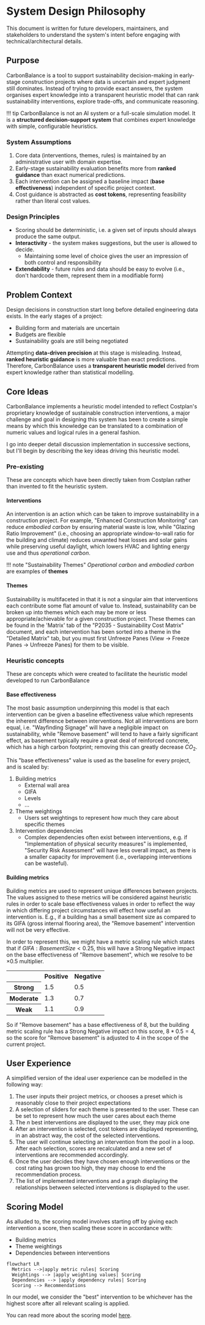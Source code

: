 # System Design Philosophy

This document is written for future developers, maintainers, and stakeholders to understand the system's intent before engaging with technical/architectural details.

## Purpose
CarbonBalance is a tool to support sustainability decision-making in early-stage construction projects where data is uncertain and expert judgment still dominates. Instead of trying to provide exact answers, the system organises expert knowledge into a transparent heuristic model that can rank sustainability interventions, explore trade-offs, and communicate reasoning.

!!! tip
    CarbonBalance is not an AI system or a full-scale simulation model. It is a **structured decision-support system** that combines expert knowledge with simple, configurable heuristics.

### System Assumptions

1. Core data (interventions, themes, rules) is maintained by an administrative user with domain expertise.
2. Early-stage sustainability evaluation benefits more from **ranked guidance** than exact numerical predictions.
3. Each intervention can be assigned a baseline impact (**base effectiveness**) independent of specific project context.
4. Cost guidance is abstracted as **cost tokens**, representing feasibility rather than literal cost values.

### Design Principles
- Scoring should be deterministic, i.e. a given set of inputs should always produce the same output.
- **Interactivity** - the system makes suggestions, but the user is allowed to decide.
    - Maintaining some level of choice gives the user an impression of both control and responsibility
- **Extendability** - future rules and data should be easy to evolve (i.e., don't hardcode them, represent them in a modifiable form)

## Problem Context
Design decisions in construction start long before detailed engineering data exists. In the early stages of a project:

- Building form and materials are uncertain  
- Budgets are flexible  
- Sustainability goals are still being negotiated  

Attempting **data-driven precision** at this stage is misleading. Instead, **ranked heuristic guidance** is more valuable than exact predictions. Therefore, CarbonBalance uses a **transparent heuristic model** derived from expert knowledge rather than statistical modelling.

## Core Ideas
CarbonBalance implements a heuristic model intended to reflect Costplan's proprietary knowledge of sustainable construction interventions, a major challenge and goal in designing this system has been to create a simple means by which this knowledge can be translated to a combination of numeric values and logical rules in a general fashion.

I go into deeper detail discussion implementation in successive sections, but I'll begin by describing the key ideas driving this heuristic model.

### Pre-existing
These are concepts which have been directly taken from Costplan rather than invented to fit the heuristic system.

#### Interventions

An intervention is an action which can be taken to improve sustainability in a construction project. For example, "Enhanced Construction Monitoring" can reduce *embodied carbon* by ensuring material waste is low, while "Glazing Ratio Improvement" (i.e., choosing an appropriate window-to-wall ratio for the building and climate) reduces unwanted heat losses and solar gains while preserving useful daylight, which lowers HVAC and lighting energy use and thus *operational carbon*.

!!! note "Sustainability Themes" 
    *Operational carbon* and *embodied carbon* are examples of **themes**

#### Themes
Sustainability is multifaceted in that it is not a singular aim that interventions each contribute some flat amount of value to. Instead, sustainability can be broken up into themes which each may be more or less appropriate/achievable for a given construction project. These themes can be found in the 'Matrix' tab of the "P2035 - Sustainability Cost Matrix" document, and each intervention has been sorted into a theme in the "Detailed Matrix" tab, but you must first Unfreeze Panes (View -> Freeze Panes -> Unfreeze Panes) for them to be visible.

### Heuristic concepts
These are concepts which were created to facilitate the heuristic model developed to run CarbonBalance

#### Base effectiveness
The most basic assumption underpinning this model is that each intervention can be given a baseline effectiveness value which represents the inherent difference between interventions. Not all interventions are born equal, i.e. "Wayfinding Signage" will have a negligible impact on sustainability, while "Remove basement" will tend to have a fairly significant effect, as basement typically require a great deal of reinforced concrete, which has a high carbon footprint; removing this can greatly decrease $CO_2$. 

This "base effectiveness" value is used as the baseline for every project, and is scaled by:

1. Building metrics
    - External wall area
    - GIFA
    - Levels
    - ...
2. Theme weightings 
    - Users set weightings to represent how much they care about specific themes
3. Intervention dependencies
    - Complex dependencies often exist between interventions, e.g. if "Implementation of physical security measures" is implemented, "Security Risk Assessment" will have less overall impact, as there is a smaller capacity for improvement (i.e., overlapping interventions can be wasteful).

#### Building metrics
Building metrics are used to represent unique differences between projects. The values assigned to these metrics will be considered against heuristic rules in order to scale base effectiveness values in order to reflect the way in which differing project circumstances will effect how useful an intervention is. E.g., if a building has a small basement size as compared to its GIFA (gross internal flooring area), the "Remove basement" intervention will not be very effective. 

In order to represent this, we might have a metric scaling rule which states that if $GIFA:Basement Size < 0.25$, this will have a Strong Negative impact on the base effectiveness of "Remove basement", which we resolve to be $\times0.5$ multiplier.

<table>
  <tr>
    <th></th><th>Positive</th><th>Negative</th>
  </tr>
  <tr>
    <th>Strong</th><td>1.5</td><td>0.5</td>
  </tr>
  <tr>
    <th>Moderate</th><td>1.3</td><td>0.7</td>
  </tr>
  <tr>
    <th>Weak</th><td>1.1</td><td>0.9</td>
  </tr>
</table>

So if "Remove basement" has a base effectiveness of 8, but the building metric scaling rule has a Strong Negative impact on this score, $8 * 0.5 = 4$, so the score for "Remove basement" is adjusted to $4$ in the scope of the current project.

## User Experience
A simplified version of the ideal user experience can be modelled in the following way:

1. The user inputs their project metrics, or chooses a preset which is reasonably close to their project expectations
2. A selection of sliders for each theme is presented to the user. These can be set to represent how much the user cares about each theme
3. The $n$ best interventions are displayed to the user, they may pick one
4. After an intervention is selected, cost tokens are displayed representing, in an abstract way, the cost of the selected interventions.
5. The user will continue selecting an intervention from the pool in a loop. After each selection, scores are recalculated and a new set of interventions are recommended accordingly.
6. Once the user decides they have chosen enough interventions or the cost rating has grown too high, they may choose to end the recommendation process.
7. The list of implemented interventions and a graph displaying the relationships between selected interventions is displayed to the user.

## Scoring Model
As alluded to, the scoring model involves starting off by giving each intervention a score, then scaling these score in accordance with:
- Building metrics
- Theme weightings
- Dependencies between interventions

```mermaid
flowchart LR
  Metrics -->|apply metric rules| Scoring
  Weightings --> |apply weighting values| Scoring
  Dependencies --> |apply dependency rules| Scoring
  Scoring --> Recommendations
```

In our model, we consider the "best" intervention to be whichever has the highest score after all relevant scaling is applied.

You can read more about the scoring model [here](../architecture/scoring.md).
